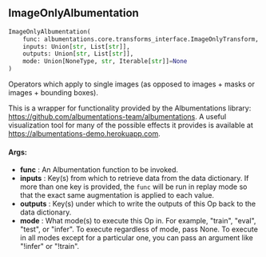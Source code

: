 ## ImageOnlyAlbumentation
```python
ImageOnlyAlbumentation(
	func: albumentations.core.transforms_interface.ImageOnlyTransform,
	inputs: Union[str, List[str]],
	outputs: Union[str, List[str]],
	mode: Union[NoneType, str, Iterable[str]]=None
)
```
Operators which apply to single images (as opposed to images + masks or images + bounding boxes).

This is a wrapper for functionality provided by the Albumentations library:
https://github.com/albumentations-team/albumentations. A useful visualization tool for many of the possible effects
it provides is available at https://albumentations-demo.herokuapp.com.


#### Args:

* **func** :  An Albumentation function to be invoked.
* **inputs** :  Key(s) from which to retrieve data from the data dictionary. If more than one key is provided, the        `func` will be run in replay mode so that the exact same augmentation is applied to each value.
* **outputs** :  Key(s) under which to write the outputs of this Op back to the data dictionary.
* **mode** :  What mode(s) to execute this Op in. For example, "train", "eval", "test", or "infer". To execute        regardless of mode, pass None. To execute in all modes except for a particular one, you can pass an argument        like "!infer" or "!train".